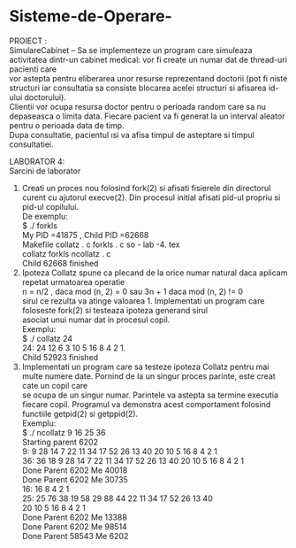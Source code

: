 # Sisteme-de-Operare-
PROIECT :  <br />
SimulareCabinet – Sa se implementeze un program care simuleaza activitatea dintr-un cabinet medical: vor fi create un numar dat de thread-uri pacienti care  <br />
vor astepta pentru eliberarea unor resurse reprezentand doctorii (pot fi niste structuri iar consultatia sa consiste blocarea acelei structuri si afisarea id-ului doctorului). <br />
Clientii vor ocupa resursa doctor pentru o perioada random care sa nu depaseasca o limita data. Fiecare pacient va fi generat la un interval aleator pentru o perioada data de timp.  <br />
Dupa consultatie, pacientul ısi va afisa timpul de asteptare si timpul consultatiei.  <br />

LABORATOR 4:<br />
Sarcini de laborator<br />
1. Creati un proces nou folosind fork(2) si afisati fisierele din directorul curent cu ajutorul execve(2). Din procesul initial afisati pid-ul propriu si 
 pid-ul copilului. <br />
 De exemplu:<br />
$ ./ forkls <br />
My PID =41875 , Child PID =62668<br />
Makefile collatz . c forkls . c so - lab -4. tex <br />
collatz forkls ncollatz . c <br />
Child 62668 finished <br />
2. Ipoteza Collatz spune ca plecand de la orice numar natural daca aplicam repetat urmatoarea operatie <br />
n = n/2 , daca mod (n, 2) = 0 sau 3n + 1 daca  mod (n, 2) != 0 <br />
sirul ce rezulta va atinge valoarea 1. Implementati un program care foloseste fork(2) si testeaza ipoteza generand sirul <br />
asociat unui numar dat in procesul copil. <br />
Exemplu: <br />
$ ./ collatz 24 <br />
24: 24 12 6 3 10 5 16 8 4 2 1. <br />
Child 52923 finished <br />
3. Implementati un program care sa testeze ipoteza Collatz pentru mai multe numere date. Pornind de la un singur proces parinte, este creat cate un copil care <br /> se ocupa  de un singur numar. Parintele va astepta sa termine executia fiecare copil.  Programul va demonstra acest comportament folosind functiile getpid(2) si getppid(2). <br />
  Exemplu: <br />
$ ./ ncollatz 9 16 25 36 <br />
Starting parent 6202 <br />
9: 9 28 14 7 22 11 34 17 52 26 13 40 20 10 5 16 8 4 2 1 <br />
36: 36 18 9 28 14 7 22 11 34 17 52 26 13 40 20 10 5 16 8 4 2 1 <br />
Done Parent 6202 Me 40018 <br />
Done Parent 6202 Me 30735 <br />
16: 16 8 4 2 1 <br />
25: 25 76 38 19 58 29 88 44 22 11 34 17 52 26 13 40 <br />
20 10 5 16 8 4 2 1 <br />
Done Parent 6202 Me 13388 <br />
Done Parent 6202 Me 98514 <br />
Done Parent 58543 Me 6202 <br />

